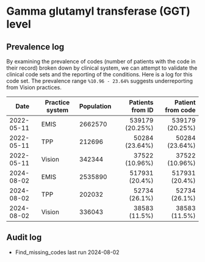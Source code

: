 # Gamma glutamyl transferase (GGT) level

## Prevalence log

By examining the prevalence of codes (number of patients with the code in their record) broken down by clinical system, we can attempt to validate the clinical code sets and the reporting of the conditions. Here is a log for this code set. The prevalence range `%10.96 - 23.64%` suggests underreporting from Vision practices.

| Date       | Practice system | Population | Patients from ID | Patient from code |
| ---------- | --------------- | ---------- | ---------------: | ----------------: |
| 2022-05-11 | EMIS            | 2662570    |  539179 (20.25%) |   539179 (20.25%) |
| 2022-05-11 | TPP             | 212696     |   50284 (23.64%) |    50284 (23.64%) |
| 2022-05-11 | Vision          | 342344     |   37522 (10.96%) |    37522 (10.96%) |
| 2024-08-02 | EMIS            | 2535890    |   517931 (20.4%) |    517931 (20.4%) |
| 2024-08-02 | TPP             | 202032     |    52734 (26.1%) |     52734 (26.1%) |
| 2024-08-02 | Vision          | 336043     |    38583 (11.5%) |     38583 (11.5%) |

## Audit log

- Find_missing_codes last run 2024-08-02
